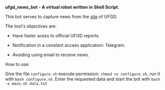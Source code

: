 **ufgd_news_bot - A virtual robot written in Shell Script.**

This bot serves to capture news from the [site](https://ufgd.edu.br/informes)
of UFGD.

The tool's objectives are:

- Have faster acess to official UFGD reports.

- Notification in a constant access application: Telegram.

- Avoiding using email to receive news.

How to use:

Give the file `configure.sh` execute permission: `chmod +x configure.sh`,
run it with `bash configure.sh`. Enter the requested data and start the bot
with `bash -x main.sh data.txt`
